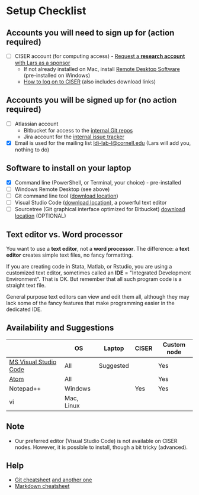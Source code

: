 # Setup Checklist

## Accounts you will need to sign up for (action required)

- [ ] CISER account (for computing access) - [Request a **research account** with Lars as a sponsor](https://ciser.cornell.edu/computing/request-an-account/)
   - If not already installed on Mac, install [Remote Desktop Software](https://itunes.apple.com/us/app/microsoft-remote-desktop-10/id1295203466) (pre-installed on Windows)
   - [How to log on to CISER](https://ciser.cornell.edu/computing/computing-help/how-to-login/) (also includes download links)

## Accounts you will be signed up for (no action required)

- [ ] Atlassian account
   - Bitbucket for access to the [internal Git repos](https://bitbucket.org/aeaverification/)
   - Jira account for the [internal issue tracker](https://aeadataeditors.atlassian.net/)
- [x] Email is used for the mailing list [ldi-lab-l@cornell.edu](mailto:ldi-lab-l@cornell.edu) (Lars will add you, nothing to do)

## Software to install on your laptop

- [x] Command line (PowerShell, or Terminal, your choice) - pre-installed
- [ ] Windows Remote Desktop (see above)
- [ ] Git command line tool ([download location](https://git-scm.com/downloads))
- [ ] Visual Studio Code ([download location](https://code.visualstudio.com/)), a powerful text editor
- [ ] Sourcetree (Git graphical interface optimized for Bitbucket) [download location](https://www.sourcetreeapp.com/) (OPTIONAL)

## Text editor vs. Word processor

You want to use a **text editor**, not a **word processor**. The difference: a **text editor** creates simple text files, no fancy formatting.

If you are creating code in Stata, Matlab, or Rstudio, you are using a customized text editor, sometimes called an **IDE** = "Integrated Development Environment". That is OK. But remember that all such program code is a straight text file. 

General purpose text editors can view and edit them all, although they may lack some of the fancy features that make programming easier in the dedicated IDE.

## Availability and Suggestions

|  | OS | Laptop | CISER | Custom node |
|--|----|--------|-------|-------------|
|[MS Visual Studio Code](https://code.visualstudio.com/) | All| Suggested| | Yes |
| [Atom](https://atom.io)| All| | |Yes|
| Notepad++ | Windows |  | Yes | Yes |
| vi | Mac, Linux |  | | |

## Note 

- Our preferred editor (Visual Studio Code) is not available on CISER nodes. However, it is possible to install, though a bit tricky (advanced). 

## Help

- [Git cheatsheet](https://github.github.com/training-kit/downloads/github-git-cheat-sheet.pdf) [and another one](https://www.atlassian.com/git/tutorials/atlassian-git-cheatsheet)
- [Markdown cheatsheet](https://guides.github.com/pdfs/markdown-cheatsheet-online.pdf)
